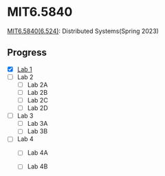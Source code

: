 # MIT6.5840

[MIT6.5840(6.524)](https://pdos.csail.mit.edu/6.824/schedule.html): Distributed Systems(Spring 2023)

## Progress

- [x] [Lab 1](./Project/Lab1.md)
- [ ] Lab 2
  - [ ] Lab 2A
  - [ ] Lab 2B
  - [ ] Lab 2C
  - [ ] Lab 2D
- [ ] Lab 3
  - [ ] Lab 3A
  - [ ] Lab 3B
- [ ] Lab 4
  - [ ] Lab 4A
  - [ ] Lab 4B

